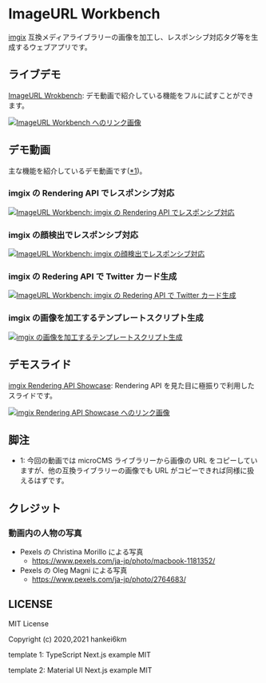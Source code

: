 # ImageURL Workbench

[imgix](https://imgix.com/) 互換メディアライブラリーの画像を加工し、レスポンシブ対応タグ等を生成するウェブアプリです。

## ライブデモ

[ImageURL Wrokbench](https://image-url-workbench.vercel.app/): デモ動画で紹介している機能をフルに試すことができます。

[![ImageURL Workbench へのリンク画像](https://images.microcms-assets.io/assets/bc4007b30bdf402f96161596bd7cbcca/c3cc6fd7e4a34b748dc359801b1095ac/image-url-workbench-screenshot.png?auto=compress&w64=NDgw)](https://image-url-workbench.vercel.app/)

## デモ動画

主な機能を紹介しているデモ動画です([\*1](#note1))。

### imgix の Rendering API でレスポンシブ対応

[![ImageURL Workbench: imgix の Rendering API でレスポンシブ対応](https://images.microcms-assets.io/assets/bc4007b30bdf402f96161596bd7cbcca/89d1dc2babc143429999bbdf3f63dfbf/youtube-thumb.png?auto=compress&mark64=aHR0cDovL2ltZy55b3V0dWJlLmNvbS92aS9OajZSc0VyaXd6US8wLmpwZw&mark-pad64=MA&txt64=4pa277iP&txt-align64=Y2VudGVyLG1pZGRsZQ&txt-shad64=Mw&txt-size64=NjA)](http://www.youtube.com/watch?v=Nj6RsEriwzQ)

### imgix の顔検出でレスポンシブ対応

[![ImageURL Workbench: imgix の顔検出でレスポンシブ対応](https://images.microcms-assets.io/assets/bc4007b30bdf402f96161596bd7cbcca/412ca999d3794941ad3f23bed60e834e/youtube-thumb-base.jpg?auto=compress&mark64=aHR0cDovL2ltZy55b3V0dWJlLmNvbS92aS9wNkMwcVpIbmR6OC8wLmpwZw&mark-pad64=MA&txt64=4pa277iP&txt-align64=Y2VudGVyLG1pZGRsZQ&txt-shad64=NQ&txt-size64=NjA)](http://www.youtube.com/watch?v=p6C0qZHndz8)

### imgix の Redering API で Twitter カード生成 

[![ImageURL Workbench: imgix の Redering API で Twitter カード生成](https://images.microcms-assets.io/assets/bc4007b30bdf402f96161596bd7cbcca/89d1dc2babc143429999bbdf3f63dfbf/youtube-thumb.png?auto=compress&mark64=aHR0cDovL2ltZy55b3V0dWJlLmNvbS92aS8xQUVlN19pNGtlQS8wLmpwZw&mark-pad64=MA&txt64=4pa277iP&txt-align64=Y2VudGVyLG1pZGRsZQ&txt-shad64=Mw&txt-size64=NjA)](http://www.youtube.com/watch?v=1AEe7_i4keA)

### imgix の画像を加工するテンプレートスクリプト生成

[![imgix の画像を加工するテンプレートスクリプト生成](https://images.microcms-assets.io/assets/bc4007b30bdf402f96161596bd7cbcca/89d1dc2babc143429999bbdf3f63dfbf/youtube-thumb.png?auto=compress&mark64=aHR0cDovL2ltZy55b3V0dWJlLmNvbS92aS9rWExvemUtWGtuZy8wLmpwZw&mark-pad64=MA&txt64=4pa277iP&txt-align64=Y2VudGVyLG1pZGRsZQ&txt-shad64=Mw&txt-size64=NjA)](http://www.youtube.com/watch?v=kXLoze-Xkng)

## デモスライド

[imgix Rendering API Showcase](https://hankei6km.github.io/mardock/deck/try-imgix-rendering-api): Rendering API を見た目に極振りで利用したスライドです。

[![imgix Rendering API Showcase へのリンク画像](https://images.microcms-assets.io/assets/bc4007b30bdf402f96161596bd7cbcca/ed2a8f836585499a854a857c115052e0/try-imgix-rendering-api.png?auto=compress&w64=NDgw)](https://hankei6km.github.io/mardock/deck/try-imgix-rendering-api)

## 脚注

- <a name="note1">1</a>: 今回の動画では microCMS ライブラリーから画像の URL をコピーしていますが、他の互換ライブラリーの画像でも URL がコピーできれば同様に扱えるはずです。


## クレジット

### 動画内の人物の写真

- Pexels の Christina Morillo による写真
  - https://www.pexels.com/ja-jp/photo/macbook-1181352/
- Pexels の Oleg Magni による写真
  - https://www.pexels.com/ja-jp/photo/2764683/

## LICENSE

MIT License

Copyright (c) 2020,2021 hankei6km

template 1: TypeScript Next.js example MIT

template 2: Material UI Next.js example MIT

